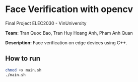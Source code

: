 # Face Verification with opencv
Final Project ELEC2030 - VinUniversity

**Team:** Tran Quoc Bao, Tran Huy Hoang Anh, Pham Anh Quan

**Description:** Face verification on edge devices using C++. 

## How to run
``` bash
chmod +x main.sh
./main.sh
```